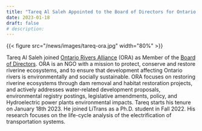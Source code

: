 ```yaml
---
title: "Tareq Al Saleh Appointed to the Board of Directors for Ontario Rivers Alliance"
date: 2023-01-18
draft: false
# description:
---
```

{{< figure src="/news/images/tareq-ora.jpg" width="80%" >}}


<!--more-->

Tareq Al Saleh joined [Ontario Rivers Alliance](https://www.ontarioriversalliance.ca/) (ORA) as Member of the [Board of Directors](https://www.ontarioriversalliance.ca/about/#our-team). ORA is an NGO with a mission to protect, conserve and restore riverine ecosystems, and to ensure that development affecting Ontario rivers is environmentally and socially sustainable. ORA focuses on restoring riverine ecosystems through dam removal and habitat restoration projects, and actively addresses water-related development proposals, environmental registry postings, legislative amendments, policy, and Hydroelectric power plants environmental impacts. Tareq starts his tenure on January 18th 2023. He joined LiTrans as a Ph.D. student in Fall 2022. His research focuses on the life-cycle analysis of the electrification of transportation systems.
